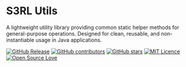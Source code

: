 # S3RL Utils

A lightweight utility library providing common static helper methods for general-purpose operations. Designed for clean, reusable, and non-instantiable usage in Java applications.

[![GitHub Release](https://img.shields.io/github/release/s3researchlab/s3rl-utils.svg)](https://github.com/s3researchlab/s3rl-utils/releases/latest)
[![GitHub contributors](https://img.shields.io/github/contributors/s3researchlab/s3rl-utils.svg)](https://github.com/s3researchlab/s3rl-utils/graphs/contributors)
[![GitHub stars](https://img.shields.io/github/stars/s3researchlab/s3rl-utils.svg)](https://github.com/s3researchlab/s3rl-utils)
[![MIT Licence](https://badges.frapsoft.com/os/mit/mit.svg?v=103)](https://opensource.org/licenses/mit-license.php)
[![Open Source Love](https://badges.frapsoft.com/os/v1/open-source.svg?v=103)](https://github.com/ellerbrock/open-source-badges/)
